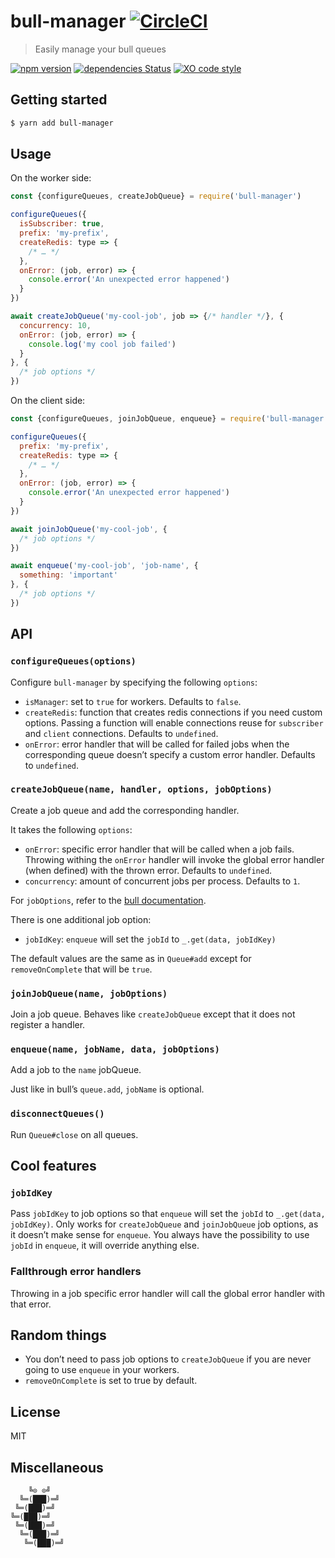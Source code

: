 # bull-manager [![CircleCI](https://circleci.com/gh/tusbar/bull-manager.svg?style=svg)](https://circleci.com/gh/tusbar/bull-manager)

> Easily manage your bull queues

[![npm version](https://badgen.net/npm/v/bull-manager)](https://www.npmjs.com/package/bull-manager)
[![dependencies Status](https://badgen.net/david/dep/tusbar/bull-manager)](https://david-dm.org/tusbar/bull-manager)
[![XO code style](https://badgen.net/badge/code%20style/XO/cyan)](https://github.com/xojs/xo)

## Getting started

```bash
$ yarn add bull-manager
```

## Usage

On the worker side:

```js
const {configureQueues, createJobQueue} = require('bull-manager')

configureQueues({
  isSubscriber: true,
  prefix: 'my-prefix',
  createRedis: type => {
    /* … */
  },
  onError: (job, error) => {
    console.error('An unexpected error happened')
  }
})

await createJobQueue('my-cool-job', job => {/* handler */}, {
  concurrency: 10,
  onError: (job, error) => {
    console.log('my cool job failed')
  }
}, {
  /* job options */
})
```

On the client side:

```js
const {configureQueues, joinJobQueue, enqueue} = require('bull-manager')

configureQueues({
  prefix: 'my-prefix',
  createRedis: type => {
    /* … */
  },
  onError: (job, error) => {
    console.error('An unexpected error happened')
  }
})

await joinJobQueue('my-cool-job', {
  /* job options */
})

await enqueue('my-cool-job', 'job-name', {
  something: 'important'
}, {
  /* job options */
})
```

## API

### `configureQueues(options)`

Configure `bull-manager` by specifying the following `options`:

- `isManager`: set to `true` for workers. Defaults to `false`.
- `createRedis`: function that creates redis connections if you need custom options. Passing a function will enable connections reuse for `subscriber` and `client` connections. Defaults to `undefined`.
- `onError`: error handler that will be called for failed jobs when the corresponding queue doesn’t specify a custom error handler. Defaults to `undefined`.

### `createJobQueue(name, handler, options, jobOptions)`

Create a job queue and add the corresponding handler.

It takes the following `options`:

- `onError`: specific error handler that will be called when a job fails. Throwing withing the `onError` handler will invoke the global error handler (when defined) with the thrown error. Defaults to `undefined`.
- `concurrency`: amount of concurrent jobs per process. Defaults to `1`.

For `jobOptions`, refer to the [bull documentation](https://github.com/OptimalBits/bull/blob/master/REFERENCE.md#queueadd).

There is one additional job option:

- `jobIdKey`: `enqueue` will set the `jobId` to `_.get(data, jobIdKey)`

The default values are the same as in `Queue#add` except for `removeOnComplete` that will be `true`.

### `joinJobQueue(name, jobOptions)`

Join a job queue. Behaves like `createJobQueue` except that it does not register a handler.

### `enqueue(name, jobName, data, jobOptions)`

Add a job to the `name` jobQueue.

Just like in bull’s `queue.add`, `jobName` is optional.

### `disconnectQueues()`

Run `Queue#close` on all queues.

## Cool features

### `jobIdKey`

Pass `jobIdKey` to job options so that `enqueue` will set the `jobId` to `_.get(data, jobIdKey)`. Only works for `createJobQueue` and `joinJobQueue` job options, as it doesn’t make sense for `enqueue`. You always have the possibility to use `jobId` in `enqueue`, it will override anything else.

### Fallthrough error handlers

Throwing in a job specific error handler will call the global error handler with that error.

## Random things

- You don’t need to pass job options to `createJobQueue` if you are never going to use `enqueue` in your workers.
- `removeOnComplete` is set to true by default.

## License

MIT


## Miscellaneous

```
    ╚⊙ ⊙╝
  ╚═(███)═╝
 ╚═(███)═╝
╚═(███)═╝
 ╚═(███)═╝
  ╚═(███)═╝
   ╚═(███)═╝
```
